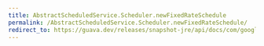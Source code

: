 ```yaml
---
title: AbstractScheduledService.Scheduler.newFixedRateSchedule
permalink: /AbstractScheduledService.Scheduler.newFixedRateSchedule/
redirect_to: https://guava.dev/releases/snapshot-jre/api/docs/com/google/common/util/concurrent/AbstractScheduledService.Scheduler.html#newFixedRateSchedule-java.time.Duration-java.time.Duration-
---
```

